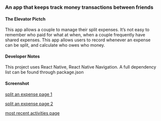 ### An app that keeps track money transactions between friends

#### The Elevator Pictch
This app allows a couple to manage their split expenses. It’s not easy to remember who paid for what at when, when a couple frequently have shared expenses. This app allows users to record whenever an expense can be split, and calculate who owes who money.

#### Developer Notes
This project uses React Native, React Native Navigation. A full dependency list can be found through package.json

#### Screenshot
[split an expense page 1](./assets/add-page1.png)

[split an expense page 2](./assets/add-page2.png)

[most recent activities page](./assets/list-page.png)